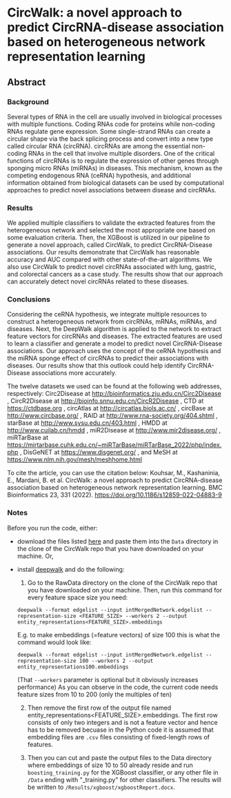 # CircWalk: a novel approach to predict CircRNA-disease association based on heterogeneous network representation learning #

## Abstract ##

### Background ###
Several types of RNA in the cell are usually involved in biological processes with multiple functions. Coding RNAs code for proteins while non-coding RNAs regulate gene expression. Some single-strand RNAs can create a circular shape via the back splicing process and convert into a new type called circular RNA (circRNA). circRNAs are among the essential non-coding RNAs in the cell that involve multiple disorders. One of the critical functions of circRNAs is to regulate the expression of other genes through sponging micro RNAs (miRNAs) in diseases. This mechanism, known as the competing endogenous RNA (ceRNA) hypothesis, and additional information obtained from biological datasets can be used by computational approaches to predict novel associations between disease and circRNAs.

### Results ###
We applied multiple classifiers to validate the extracted features from the heterogeneous network and selected the most appropriate one based on some evaluation criteria. Then, the XGBoost is utilized in our pipeline to generate a novel approach, called CircWalk, to predict CircRNA-Disease associations. Our results demonstrate that CircWalk has reasonable accuracy and AUC compared with other state-of-the-art algorithms. We also use CircWalk to predict novel circRNAs associated with lung, gastric, and colorectal cancers as a case study. The results show that our approach can accurately detect novel circRNAs related to these diseases.

### Conclusions ###
Considering the ceRNA hypothesis, we integrate multiple resources to construct a heterogeneous network from circRNAs, mRNAs, miRNAs, and diseases. Next, the DeepWalk algorithm is applied to the network to extract feature vectors for circRNAs and diseases. The extracted features are used to learn a classifier and generate a model to predict novel CircRNA-Disease associations. Our approach uses the concept of the ceRNA hypothesis and the miRNA sponge effect of circRNAs to predict their associations with diseases. Our results show that this outlook could help identify CircRNA-Disease associations more accurately.

The twelve datasets we used can be found at the following web addresses, respectively: Circ2Disease at http://bioinformatics.zju.edu.cn/Circ2Disease , CircR2Disease at http://bioinfo.snnu.edu.cn/CircR2Disease , CTD at https://ctdbase.org , circAtlas at http://circatlas.biols.ac.cn/ , circBase at http://www.circbase.org/ ,  RAID at http://www.rna-society.org/404.shtml , starBase at http://www.sysu.edu.cn/403.html , HMDD at http://www.cuilab.cn/hmdd , miR2Disease at http://www.mir2disease.org/ , miRTarBase at https://mirtarbase.cuhk.edu.cn/~miRTarBase/miRTarBase_2022/php/index.php , DisGeNET at https://www.disgenet.org/ , and MeSH at https://www.nlm.nih.gov/mesh/meshhome.html

To cite the article, you can use the citation below:
Kouhsar, M., Kashaninia, E., Mardani, B. et al. CircWalk: a novel approach to predict CircRNA-disease association based on heterogeneous network representation learning. BMC Bioinformatics 23, 331 (2022). https://doi.org/10.1186/s12859-022-04883-9


### Notes ###
Before you run the code, either:
  - download the files listed [here](https://www.dropbox.com/scl/fo/tcodexrgvnx81ext0x8uf/h?dl=0&rlkey=f0l9hlzyhg2cy8sfwzgnkde2s) and paste them into the `Data` directory in the clone of the CircWalk repo that you have downloaded on your machine.
Or,
  - install [deepwalk]() and do the following:
    1. Go to the RawData directory on the clone of the CircWalk repo that you have downloaded on your machine. Then, run this command for every feature space size you need:

    ``` 
    deepwalk --format edgelist --input intMergedNetwork.edgelist --representation-size <FEATURE_SIZE> --workers 2 --output entity_representations<FEATURE_SIZE>.embeddings 
    ```

    E.g. to make embeddings (=feature vectors) of size 100 this is what the command would look like:

    ``` 
    deepwalk --format edgelist --input intMergedNetwork.edgelist --representation-size 100 --workers 2 --output entity_representations100.embeddings
    ```
    (That `--workers` parameter is optional but it obviously increases performance)
    As you can observe in the code, the current code needs feature sizes from 10 to 200 (only the multiples of ten)
    
    2. Then remove the first row of the output file named entity_representations<FEATURE_SIZE>.embeddings. The first row consists of only two integers and is not a feature vector and hence has to be removed becuase in the Python code it is assumed that embedding files are `.csv` files consisting of fixed-length rows of features.

    3. Then you can cut and paste the output files to the Data directory where embeddings of size 10 to 50 already reside and run `boosting_training.py` for the XGBoost classifier, or any other file in `/Data` ending with "_training.py" for other classifiers. The results will be written to `/Results/xgboost/xgboostReport.docx`.
